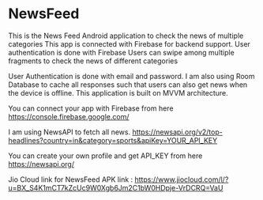 # NewsFeed

This is the News Feed Android application to check the news of multiple categories
This app is connected with Firebase for backend support. User authentication is done with Firebase
Users can swipe among multiple fragments to check the news of different categories

User Authentication is done with email and password.
I am also using Room Database to cache all responses such that users can also get news when the device is offline. This application is built on MVVM architecture.


You can connect your app with Firebase from here https://console.firebase.google.com/

I am using NewsAPI to fetch all news. 
https://newsapi.org/v2/top-headlines?country=in&category=sports&apiKey=YOUR_API_KEY

You can create your own profile and get API_KEY from here https://newsapi.org/

 Jio Cloud link for NewsFeed APK link : https://www.jiocloud.com/l/?u=BX_S4K1mCT7kZcUc9W0Xgb6Jm2C1bW0HDpje-VrDCRQ=VaU
